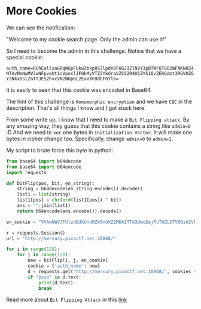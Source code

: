 # More Cookies

We can see the notification:

"Welcome to my cookie search page. Only the admin can use it!"

So I need to become the admin in this challenge. Notice that we have a special cookie:

`auth_name=RGhEallxaGRqWGpFUkw3bkp0S3lpdnBFUGJIZlNVY3pBTWFQTG02WFNKN0Z4NTAvNmNwMVJwNFpveUt1cVpoclJFQkMyVTZJYkdraVZCS2R4U1ZYS1QvZEhGdmt3RGVOZGYzNkxDSlZnTTJES2hvcVN2NUp6L2ExVXFDdGFhYlk=`

It is easily to seen that this cookie was encoded in Base64.

The hint of this challenge is `Homomorphic encryption` and we have `CBC` in the description. That's all things I know and I got stuck here.

From some write up, I know that I need to make a `Bit Flipping attack`. By any amazing way, they guess that this cookie contains a string like `admin=0` :D And we need to `xor` one bytes in `Initialization Vector`. It will make one bytes in cipher change too. Specifically, change `admin=0` to `admin=1`.

My script to brute force this byte in python:

```py
from base64 import b64decode
from base64 import b64encode
import requests

def bitFlip(pos, bit, en_string):
    string = b64decode(en_string.encode()).decode()
    list1 = list(string)
    list1[pos] = chr(ord(list1[pos]) ^ bit)
    ans = "".join(list1)
    return b64encode(ans.encode()).decode()

en_cookie = "VVAwNWVJTUlzdEdkUnd0ZkRxbXZ1MDA1TTd3dmo2ejFuTWZUSTV0QzA2VFBjdXF3eG0xYmRiZm91TGpQamtScVdHRjlVTm5CcVlKUUowaFUydmJVZFRXZUYwcVdOOXVFSW5UV1RZNzgvaTlhQ1liaVdBRUFwY09MNWVRWUNra3E="

r = requests.Session()
url = 'http://mercury.picoctf.net:10868/'

for i in range(128):
    for j in range(128):
        new = bitFlip(i, j, en_cookie)
        cookie = {'auth_name': new}
        d = requests.get('http://mercury.picoctf.net:10868/', cookies = cookie)
        if "pico" in d.text:
            print(d.text)
            break

```

Read more about `Bit Flipping Attack` in this [link](https://crypto.stackexchange.com/questions/66085/bit-flipping-attack-on-cbc-mode/66086#66086)
